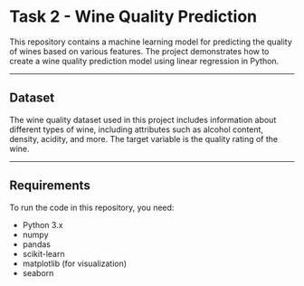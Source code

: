 # Task 2 - Wine Quality Prediction
This repository contains a machine learning model for predicting the quality of wines based on various features. The project demonstrates how to create a wine quality prediction model using linear regression in Python.

---

## Dataset
The wine quality dataset used in this project includes information about different types of wine, including attributes such as alcohol content, density, acidity, and more. The target variable is the quality rating of the wine.

---

## Requirements
To run the code in this repository, you need:
* Python 3.x
* numpy
* pandas
* scikit-learn
* matplotlib (for visualization)
* seaborn
